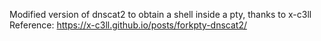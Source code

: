 Modified version of dnscat2 to obtain a shell inside a pty, thanks to x-c3ll
Reference: https://x-c3ll.github.io/posts/forkpty-dnscat2/
